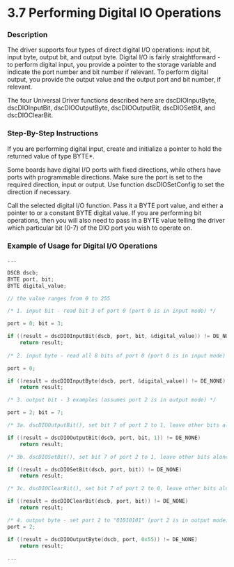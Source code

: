 # 3.7 Performing Digital IO Operations

### Description

The driver supports four types of direct digital I/O operations: input bit, input byte, output bit, and output byte. Digital I/O is fairly straightforward - to perform digital input, you provide a pointer to the storage variable and indicate the port number and bit number if relevant. To perform digital output, you provide the output value and the output port and bit number, if relevant.

The four Universal Driver functions described here are dscDIOInputByte, dscDIOInputBit, dscDIOOutputByte, dscDIOOutputBit, dscDIOSetBit, and dscDIOClearBit.

### Step-By-Step Instructions

If you are performing digital input, create and initialize a pointer to hold the returned value of type BYTE\*.

Some boards have digital I/O ports with fixed directions, while others have ports with programmable directions. Make sure the port is set to the required direction, input or output. Use function dscDIOSetConfig to set the direction if necessary.

Call the selected digital I/O function. Pass it a BYTE port value, and either a pointer to or a constant BYTE digital value. If you are performing bit operations, then you will also need to pass in a BYTE value telling the driver which particular bit \(0-7\) of the DIO port you wish to operate on.

### Example of Usage for Digital I/O Operations

```c
... 

DSCB dscb; 
BYTE port, bit; 
BYTE digital_value; 

// the value ranges from 0 to 255 

/* 1. input bit - read bit 3 of port 0 (port 0 is in input mode) */ 

port = 0; bit = 3; 

if ((result = dscDIOInputBit(dscb, port, bit, &digital_value)) != DE_NONE) 
    return result; 
    
/* 2. input byte - read all 8 bits of port 0 (port 0 is in input mode) */ 

port = 0; 

if ((result = dscDIOInputByte(dscb, port, &digital_value)) != DE_NONE) 
    return result; 

/* 3. output bit - 3 examples (assumes port 2 is in output mode) */ 

port = 2; bit = 7; 

/* 3a. dscDIOOutputBit(), set bit 7 of port 2 to 1, leave other bits alone */ 

if ((result = dscDIOOutputBit(dscb, port, bit, 1)) != DE_NONE) 
    return result; 

/* 3b. dscDIOSetBit(), set bit 7 of port 2 to 1, leave other bits alone */ 

if ((result = dscDIOSetBit(dscb, port, bit)) != DE_NONE) 
    return result; 

/* 3c. dscDIOClearBit(), set bit 7 of port 2 to 0, leave other bits alone */ 

if ((result = dscDIOClearBit(dscb, port, bit)) != DE_NONE) 
    return result; 

/* 4. output byte - set port 2 to "01010101" (port 2 is in output mode) */ 
port = 2; 

if ((result = dscDIOOutputByte(dscb, port, 0x55)) != DE_NONE) 
    return result; 

...
```


